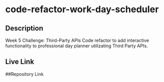 # code-refactor-work-day-scheduler

<!-- insert screenshot -->

## Description

Week 5 Challenge: Third-Party APIs
Code refactor to add interactive functionality to professional day planner utilizating Third Party APIs.

## Live Link
<!-- insert url -->

##Repository Link
<!-- insert github -->